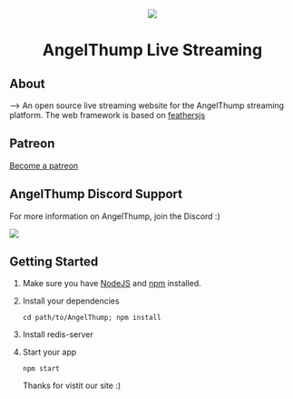 <p align="center">
  <img src="https://angelthump.com/assets/small_logo.png">
</p>
<h1 align="center">AngelThump Live Streaming</h1>

> 

## About

--> An open source live streaming website for the AngelThump streaming platform. The web framework is based on [feathersjs](http://feathersjs.com)

## Patreon

[Become a patreon](https://www.patreon.com/angelthump)

## AngelThump Discord Support

For more information on AngelThump, join the Discord :) 

[![](https://discordapp.com/api/guilds/440321871431598090/embed.png?style=banner2)](https://discord.gg/QGrZXNh)

## Getting Started

1. Make sure you have [NodeJS](https://nodejs.org/) and [npm](https://www.npmjs.com/) installed.
2. Install your dependencies
    
    ```
    cd path/to/AngelThump; npm install
    ```

3. Install redis-server
4. Start your app
    
    ```
    npm start
    ```
    Thanks for vistit our site :)
